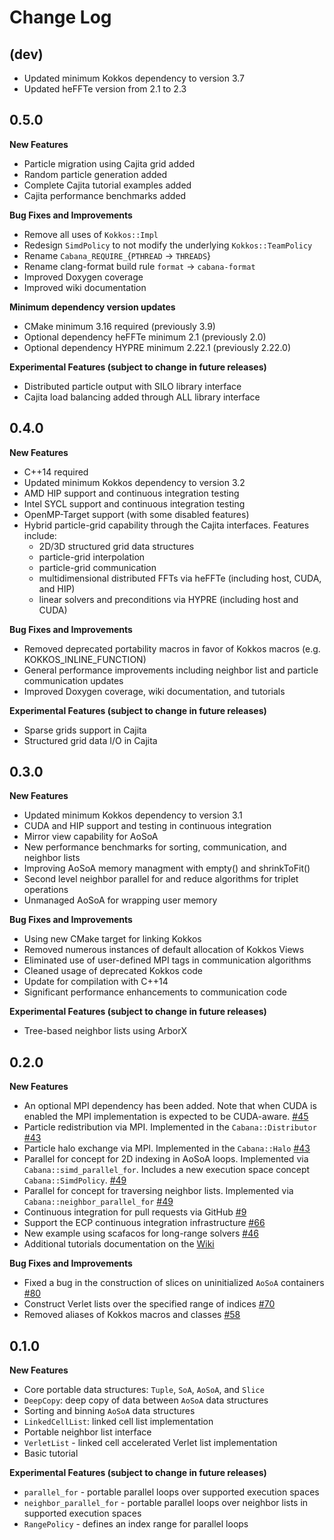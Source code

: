# Change Log

## (dev)

- Updated minimum Kokkos dependency to version 3.7
- Updated heFFTe version from 2.1 to 2.3

## 0.5.0

**New Features**

- Particle migration using Cajita grid added
- Random particle generation added
- Complete Cajita tutorial examples added
- Cajita performance benchmarks added

**Bug Fixes and Improvements**

- Remove all uses of `Kokkos::Impl`
- Redesign `SimdPolicy` to not modify the underlying `Kokkos::TeamPolicy`
- Rename `Cabana_REQUIRE_`{`PTHREAD` -> `THREADS`}
- Rename clang-format build rule `format` -> `cabana-format`
- Improved Doxygen coverage
- Improved wiki documentation

**Minimum dependency version updates**

- CMake minimum 3.16 required (previously 3.9)
- Optional dependency heFFTe minimum 2.1 (previously 2.0)
- Optional dependency HYPRE minimum 2.22.1 (previously 2.22.0)

**Experimental Features (subject to change in future releases)**

- Distributed particle output with SILO library interface
- Cajita load balancing added through ALL library interface

## 0.4.0

**New Features**

- C++14 required
- Updated minimum Kokkos dependency to version 3.2
- AMD HIP support and continuous integration testing
- Intel SYCL support and continuous integration testing
- OpenMP-Target support (with some disabled features)
- Hybrid particle-grid capability through the Cajita interfaces. Features include:
    - 2D/3D structured grid data structures
    - particle-grid interpolation
    - particle-grid communication
    - multidimensional distributed FFTs via heFFTe (including host, CUDA, and HIP)
    - linear solvers and preconditions via HYPRE (including host and CUDA)

**Bug Fixes and Improvements**

- Removed deprecated portability macros in favor of Kokkos macros (e.g. KOKKOS_INLINE_FUNCTION)
- General performance improvements including neighbor list and particle communication updates
- Improved Doxygen coverage, wiki documentation, and tutorials

**Experimental Features (subject to change in future releases)**

- Sparse grids support in Cajita
- Structured grid data I/O in Cajita

## 0.3.0

**New Features**

- Updated minimum Kokkos dependency to version 3.1
- CUDA and HIP support and testing in continuous integration
- Mirror view capability for AoSoA
- New performance benchmarks for sorting, communication, and neighbor lists
- Improving AoSoA memory managment with empty() and shrinkToFit()
- Second level neighbor parallel for and reduce algorithms for triplet operations
- Unmanaged AoSoA for wrapping user memory

**Bug Fixes and Improvements**
- Using new CMake target for linking Kokkos
- Removed numerous instances of default allocation of Kokkos Views
- Eliminated use of user-defined MPI tags in communication algorithms
- Cleaned usage of deprecated Kokkos code
- Update for compilation with C++14
- Significant performance enhancements to communication code

**Experimental Features (subject to change in future releases)**
- Tree-based neighbor lists using ArborX


## 0.2.0

**New Features**

- An optional MPI dependency has been added. Note that when CUDA is enabled the MPI implementation is expected to be CUDA-aware. [#45](https://github.com/ECP-copa/Cabana/pull/45)
- Particle redistribution via MPI. Implemented in the `Cabana::Distributor` [#43](https://github.com/ECP-copa/Cabana/pull/43)
- Particle halo exchange via MPI. Implemented in the `Cabana::Halo` [#43](https://github.com/ECP-copa/Cabana/pull/43)
- Parallel for concept for 2D indexing in AoSoA loops. Implemented via `Cabana::simd_parallel_for`. Includes a new execution space concept `Cabana::SimdPolicy`. [#49](https://github.com/ECP-copa/Cabana/pull/49)
- Parallel for concept for traversing neighbor lists. Implemented via `Cabana::neighbor_parallel_for` [#49](https://github.com/ECP-copa/Cabana/pull/49)
- Continuous integration for pull requests via GitHub [#9](https://github.com/ECP-copa/Cabana/pull/9)
- Support the ECP continuous integration infrastructure [#66](https://github.com/ECP-copa/Cabana/pull/66)
- New example using scafacos for long-range solvers [#46](https://github.com/ECP-copa/Cabana/pull/46)
- Additional tutorials documentation on the [Wiki](https://github.com/ECP-copa/Cabana/wiki)

**Bug Fixes and Improvements**
- Fixed a bug in the construction of slices on uninitialized `AoSoA` containers [#80](https://github.com/ECP-copa/Cabana/pull/80)
- Construct Verlet lists over the specified range of indices [#70](https://github.com/ECP-copa/Cabana/pull/70)
- Removed aliases of Kokkos macros and classes [#58](https://github.com/ECP-copa/Cabana/pull/58)

## 0.1.0

**New Features**

- Core portable data structures: `Tuple`, `SoA`, `AoSoA`, and `Slice`
- `DeepCopy`: deep copy of data between `AoSoA` data structures
- Sorting and binning `AoSoA` data structures
- `LinkedCellList`: linked cell list implementation
- Portable neighbor list interface
- `VerletList` - linked cell accelerated Verlet list implementation
- Basic tutorial

**Experimental Features (subject to change in future releases)**

- `parallel_for` - portable parallel loops over supported execution spaces
- `neighbor_parallel_for` - portable parallel loops over neighbor lists in supported execution spaces
- `RangePolicy` - defines an index range for parallel loops
